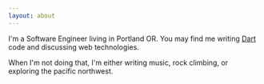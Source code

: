 ```yaml
---
layout: about
---
```


I'm a Software Engineer living in Portland OR.  You may find me writing
[Dart](dartlang.org) code and discussing web technologies.

When I'm not doing that, I'm either writing music, rock climbing, or exploring
the pacific northwest.
